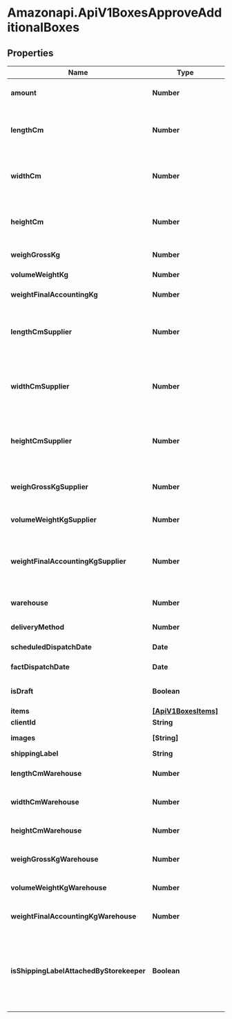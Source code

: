 # Amazonapi.ApiV1BoxesApproveAdditionalBoxes

## Properties

Name | Type | Description | Notes
------------ | ------------- | ------------- | -------------
**amount** | **Number** | Сколько таких же коробок в одной коробке | [optional] 
**lengthCm** | **Number** | Поле в которое наследуем данные размеров коробок | [optional] 
**widthCm** | **Number** | Поле в которое наследуем данные размеров коробок | [optional] 
**heightCm** | **Number** | Поле в которое наследуем данные размеров коробок | [optional] 
**weighGrossKg** | **Number** | Общий вес кг коробки | [optional] 
**volumeWeightKg** | **Number** | Объемный вес (подсчет) | [optional] 
**weightFinalAccountingKg** | **Number** | Наибольший вес (подсчет) | [optional] 
**lengthCmSupplier** | **Number** | Размеры которые назвал поставщик при заказе ( могут отличаться с реальными). | [optional] 
**widthCmSupplier** | **Number** | Размеры которые назвал поставщик при заказе ( могут отличаться с реальными). | [optional] 
**heightCmSupplier** | **Number** | Размеры которые назвал поставщик при заказе ( могут отличаться с реальными). | [optional] 
**weighGrossKgSupplier** | **Number** | Общий вес кг коробки который назвал поставщик. | [optional] 
**volumeWeightKgSupplier** | **Number** | id склада - склады куда отправляют  | [optional] 
**weightFinalAccountingKgSupplier** | **Number** | Наибольший вес (подсчет) (что большее объемный или обычный вес) у поставщика. | [optional] 
**warehouse** | **Number** | id склада - склады куда отправляют  | [optional] 
**deliveryMethod** | **Number** | Метод доставки - 1: Air , 2: Sea | [optional] 
**scheduledDispatchDate** | **Date** | Запланированная дата отправки. | [optional] 
**factDispatchDate** | **Date** | Запланированная дата доставки. | [optional] 
**isDraft** | **Boolean** | true - если создаем черновик заказа. | [optional] 
**items** | [**[ApiV1BoxesItems]**](ApiV1BoxesItems.md) | Массив коробок. | 
**clientId** | **String** | GUID клиента | 
**images** | **[String]** | Массив ссылок на фотографии. | [optional] 
**shippingLabel** | **String** | Шипингш лейбл | [optional] 
**lengthCmWarehouse** | **Number** | Что фактически пришло на склад. Кладовщик. | [optional] 
**widthCmWarehouse** | **Number** | Что фактически пришло на склад. Кладовщик. | [optional] 
**heightCmWarehouse** | **Number** | Что фактически пришло на склад. Кладовщик. | [optional] 
**weighGrossKgWarehouse** | **Number** | Что фактически пришло на склад. Кладовщик. | [optional] 
**volumeWeightKgWarehouse** | **Number** | Что фактически пришло на склад. Кладовщик. | [optional] 
**weightFinalAccountingKgWarehouse** | **Number** | Что фактически пришло на склад. Кладовщик. | [optional] 
**isShippingLabelAttachedByStorekeeper** | **Boolean** | Поле будет указывать на то что при решении задачи сторкипером на обновление коробок что он проклеил шиппинг лейбл. | [optional] 


